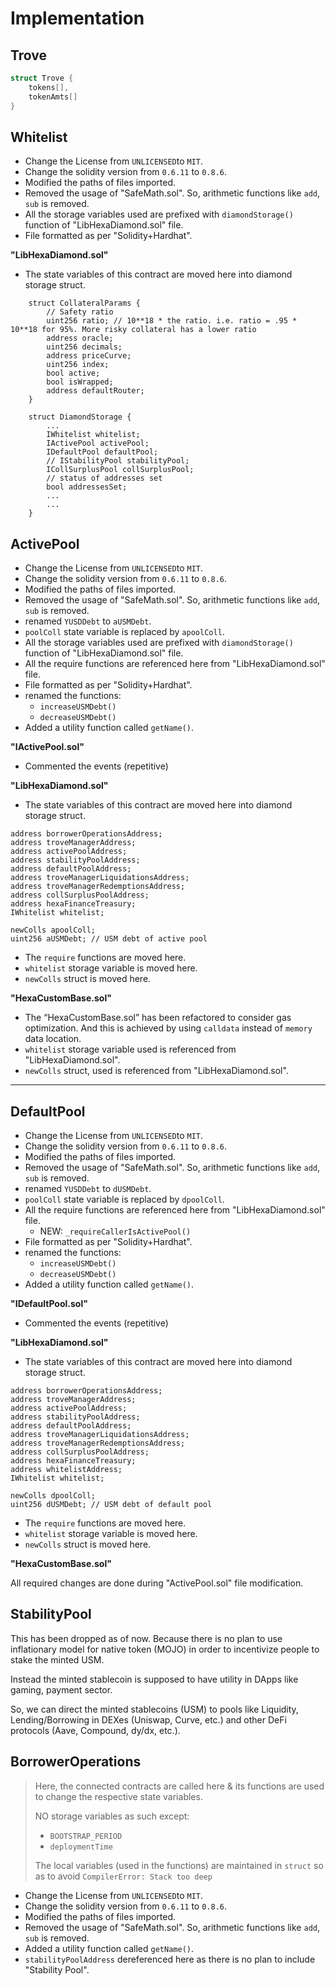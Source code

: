 # Implementation

## Trove

```c
struct Trove {
    tokens[],
    tokenAmts[]
}
```

## Whitelist

* Change the License from `UNLICENSED`to `MIT`.
* Change the solidity version from `0.6.11` to `0.8.6`.
* Modified the paths of files imported.
* Removed the usage of "SafeMath.sol". So, arithmetic functions like `add`, `sub` is removed.
* All the storage variables used are prefixed with `diamondStorage()` function of "LibHexaDiamond.sol" file.
* File formatted as per "Solidity+Hardhat".

**"LibHexaDiamond.sol"**

* The state variables of this contract are moved here into diamond storage struct.

```solidity
    struct CollateralParams {
        // Safety ratio
        uint256 ratio; // 10**18 * the ratio. i.e. ratio = .95 * 10**18 for 95%. More risky collateral has a lower ratio
        address oracle;
        uint256 decimals;
        address priceCurve;
        uint256 index;
        bool active;
        bool isWrapped;
        address defaultRouter;
    }

    struct DiamondStorage {
        ...
        IWhitelist whitelist;
        IActivePool activePool;
        IDefaultPool defaultPool;
        // IStabilityPool stabilityPool;
        ICollSurplusPool collSurplusPool;
        // status of addresses set
        bool addressesSet;
        ...
        ...
    }
```

## ActivePool

* Change the License from `UNLICENSED`to `MIT`.
* Change the solidity version from `0.6.11` to `0.8.6`.
* Modified the paths of files imported.
* Removed the usage of "SafeMath.sol". So, arithmetic functions like `add`, `sub` is removed.
* renamed `YUSDDebt` to `aUSMDebt`.
* `poolColl` state variable is replaced by `apoolColl`.
* All the storage variables used are prefixed with `diamondStorage()` function of "LibHexaDiamond.sol" file.
* All the require functions are referenced here from "LibHexaDiamond.sol" file.
* File formatted as per "Solidity+Hardhat".
* renamed the functions:
  * `increaseUSMDebt()`
  * `decreaseUSMDebt()`
* Added a utility function called `getName()`.

**"IActivePool.sol"**

* Commented the events (repetitive)

**"LibHexaDiamond.sol"**

* The state variables of this contract are moved here into diamond storage struct.

```solidity
address borrowerOperationsAddress;
address troveManagerAddress;
address activePoolAddress;
address stabilityPoolAddress;
address defaultPoolAddress;
address troveManagerLiquidationsAddress;
address troveManagerRedemptionsAddress;
address collSurplusPoolAddress;
address hexaFinanceTreasury;
IWhitelist whitelist;

newColls apoolColl;
uint256 aUSMDebt; // USM debt of active pool
```

* The `require` functions are moved here.
* `whitelist` storage variable is moved here.
* `newColls` struct is moved here.

**"HexaCustomBase.sol"**

* The “HexaCustomBase.sol” has been refactored to consider gas optimization. And this is achieved by using `calldata` instead of `memory` data location.
* `whitelist` storage variable used is referenced from "LibHexaDiamond.sol".
* `newColls` struct, used is referenced from "LibHexaDiamond.sol".

---

## DefaultPool

* Change the License from `UNLICENSED`to `MIT`.
* Change the solidity version from `0.6.11` to `0.8.6`.
* Modified the paths of files imported.
* Removed the usage of "SafeMath.sol". So, arithmetic functions like `add`, `sub` is removed.
* renamed `YUSDDebt` to `dUSMDebt`.
* `poolColl` state variable is replaced by `dpoolColl`.
* All the require functions are referenced here from "LibHexaDiamond.sol" file.
  * NEW: `_requireCallerIsActivePool()`
* File formatted as per "Solidity+Hardhat".
* renamed the functions:
  * `increaseUSMDebt()`
  * `decreaseUSMDebt()`
* Added a utility function called `getName()`.

**"IDefaultPool.sol"**

* Commented the events (repetitive)

**"LibHexaDiamond.sol"**

* The state variables of this contract are moved here into diamond storage struct.

```solidity
address borrowerOperationsAddress;
address troveManagerAddress;
address activePoolAddress;
address stabilityPoolAddress;
address defaultPoolAddress;
address troveManagerLiquidationsAddress;
address troveManagerRedemptionsAddress;
address collSurplusPoolAddress;
address hexaFinanceTreasury;
address whitelistAddress;
IWhitelist whitelist;

newColls dpoolColl;
uint256 dUSMDebt; // USM debt of default pool
```

* The `require` functions are moved here.
* `whitelist` storage variable is moved here.
* `newColls` struct is moved here.

**"HexaCustomBase.sol"**

All required changes are done during "ActivePool.sol" file modification.

## StabilityPool

This has been dropped as of now. Because there is no plan to use inflationary model for native token (MOJO) in order to incentivize people to stake the minted USM.

Instead the minted stablecoin is supposed to have utility in DApps like gaming, payment sector.

So, we can direct the minted stablecoins (USM) to pools like Liquidity, Lending/Borrowing in DEXes (Uniswap, Curve, etc.) and other DeFi protocols (Aave, Compound, dy/dx, etc.).

## BorrowerOperations

> Here, the connected contracts are called here & its functions are used to change the respective state variables.
> 
> NO storage variables as such except:
> * `BOOTSTRAP_PERIOD`
> * `deploymentTime`
> 
> The local variables (used in the functions) are maintained in `struct` so as to avoid `CompilerError: Stack too deep`

* Change the License from `UNLICENSED`to `MIT`.
* Change the solidity version from `0.6.11` to `0.8.6`.
* Modified the paths of files imported.
* Removed the usage of "SafeMath.sol". So, arithmetic functions like `add`, `sub` is removed.
* Added a utility function called `getName()`.
* `stabilityPoolAddress` dereferenced here as there is no plan to include "Stability Pool".
